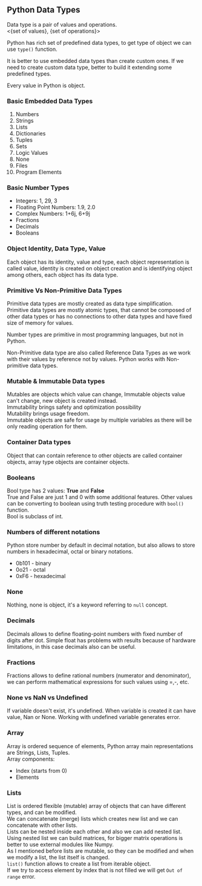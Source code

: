 ## Python Data Types

Data type is a pair of values and operations. \
<{set of values}, {set of operations}>

Python has rich set of predefined data types, to get type of object we can use `type()` function.

It is better to use embedded data types than create custom ones. If we need to create custom data type, better to build
it extending some predefined types.

Every value in Python is object.

### Basic Embedded Data Types
1. Numbers
2. Strings
3. Lists
4. Dictionaries
5. Tuples
6. Sets
7. Logic Values
8. None
9. Files
10. Program Elements

### Basic Number Types
* Integers: 1, 29, 3
* Floating Point Numbers: 1.9, 2.0
* Complex Numbers: 1+6j, 6+9j
* Fractions
* Decimals
* Booleans

### Object Identity, Data Type, Value
Each object has its identity, value and type, each object representation is called value, identity is created on object 
creation and is identifying object among others, each object has its data type.

### Primitive Vs Non-Primitive Data Types
Primitive data types are mostly created as data type simplification. \
Primitive data types are mostly atomic types, that cannot be composed of other data types or has no connections to other 
data types and have fixed size of memory for values.

Number types are primitive in most programming languages, but not in Python.

Non-Primitive data type are also called Reference Data Types as we work with their values by reference not by values.
Python works with Non-primitive data types.

### Mutable & Immutable Data types
Mutables are objects which value can change, Immutable objects value can't change, new object is created instead. \
Immutability brings safety and optimization possibility \
Mutability brings usage freedom. \
Immutable objects are safe for usage by multiple variables as there will be only reading operation for them.

### Container Data types
Object that can contain reference to other objects are called container objects, array type objects are container objects.

### Booleans
Bool type has 2 values: **True** and **False** \
True and False are just 1 and 0 with some additional features. Other values can be converting to boolean using truth testing
procedure with `bool()` function. \
Bool is subclass of int.

### Numbers of different notations
Python store number by default in decimal notation, but also allows to store numbers in hexadecimal, octal or binary
notations.

* 0b101 - binary
* 0o21 - octal
* 0xF6 - hexadecimal

### None
Nothing, none is object, it's a keyword referring to `null` concept.

### Decimals
Decimals allows to define floating-point numbers with fixed number of digits after dot. Simple float has problems with results because of hardware limitations, in this case decimals also can be useful.

### Fractions
Fractions allows to define rational numbers (numerator and denominator), we can perform mathematical expressions for such values using =,-, etc.

### None vs NaN vs Undefined
If variable doesn't exist, it's undefined. When variable is created it can have value, Nan or None. Working with undefined variable generates error.

### Array
Array is ordered sequence of elements, Python array main representations are Strings, Lists, Tuples. \
Array components:
* Index (starts from 0)
* Elements

### Lists
List is ordered flexible (mutable) array of objects that can have different types, and can be modified. \
We can concatenate (merge) lists which creates new list and we can concatenate with other lists. \
Lists can be nested inside each other and also we can add nested list. Using nested list we can build matrices, for bigger matrix operations is better to use external modules like Numpy. \
As I mentioned before lists are mutable, so they can be modified and when we modify a list, the list itself is changed. \
`list()` function allows to create a list from iterable object. \
If we try to access element by index that is not filled we will get `Out of range` error.
